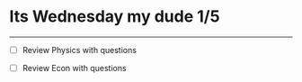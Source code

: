 # Its Wednesday my dude 1/5
---
- [ ] Review Physics with questions
- [ ] Review Econ with questions

